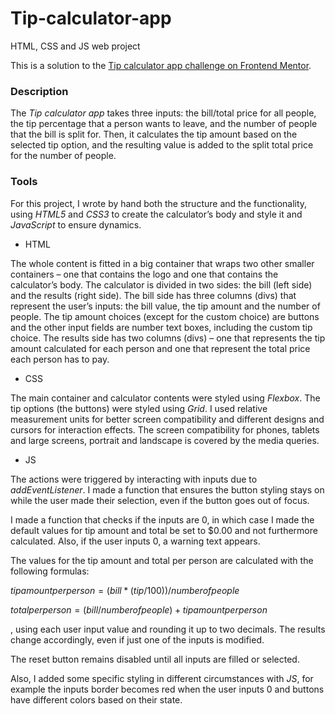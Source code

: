 # Tip-calculator-app
HTML, CSS and JS web project

This is a solution to the [Tip calculator app challenge on Frontend Mentor](https://www.frontendmentor.io/challenges/tip-calculator-app-ugJNGbJUX).


### Description
The *Tip calculator app* takes three inputs: the bill/total price for all people, the tip percentage that a person wants to leave, and the number of people that the bill is split for. Then, it calculates the tip amount based on the selected tip option, and the resulting value is added to the split total price for the number of people.


### Tools
For this project, I wrote by hand both the structure and the functionality, using *HTML5* and *CSS3* to create the calculator’s body and style it and *JavaScript* to ensure dynamics.



-	HTML

The whole content is fitted in a big container that wraps two other smaller containers – one that contains the logo and one that contains the calculator’s body.
The calculator is divided in two sides: the bill (left side) and the results (right side). 
The bill side has three columns (divs) that represent the user’s inputs: the bill value, the tip amount and the number of people. The tip amount choices (except for the custom choice) are buttons and the other input fields are number text boxes, including the custom tip choice.
The results side has two columns (divs) – one that represents the tip amount calculated for each person and one that represent the total price each person has to pay.

-	CSS

The main container and calculator contents were styled using *Flexbox*. The tip options (the buttons) were styled using *Grid*. 
I used relative measurement units for better screen compatibility and different designs and cursors for interaction effects.
The screen compatibility for phones, tablets and large screens, portrait and landscape is covered by the media queries.

-	JS

The actions were triggered by interacting with inputs due to *addEventListener*. I made a function that ensures the button styling stays on while the user made their selection, even if the button goes out of focus.


I made a function that checks if the inputs are 0, in which case I made the default values for tip amount and total be set to $0.00 and not furthermore calculated. Also, if the user inputs 0, a warning text appears.


The values for the tip amount and total per person are calculated with the following formulas:

$tip amount per person = (bill * (tip / 100)) / number of people$

$total per person = (bill / number of people) + tip amount per person$

, using each user input value and rounding it up to two decimals. The results change accordingly, even if just one of the inputs is modified.


The reset button remains disabled until all inputs are filled or selected.


Also, I added some specific styling in different circumstances with *JS*, for example the inputs border becomes red when the user inputs 0 and buttons have different colors based on their state.
